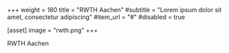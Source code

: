 +++
weight = 180
title = "RWTH Aachen"
#subtitle = "Lorem ipsum dolor sit amet, consectetur adipiscing"
#item_url = "#"
#disabled = true

[asset]
  image = "rwth.png"
+++

RWTH Aachen